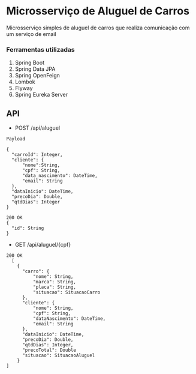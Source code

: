 # Microsserviço de Aluguel de Carros

Microsserviço simples de aluguel de carros que realiza comunicação com um serviço de email

### Ferramentas utilizadas
  1. Spring Boot
  2. Spring Data JPA
  3. Spring OpenFeign
  4. Lombok
  5. Flyway
  6. Spring Eureka Server

## API
  - POST /api/aluguel
  ```
  Payload

  {
    "carroId": Integer,
    "cliente": {
        "nome":String,
        "cpf": String,
        "data_nascimento": DateTime,
        "email": String
    }, 
    "dataInicio": DateTime,
    "precoDia": Double,
    "qtdDias": Integer
  }
  ```
  ```
  200 OK
  {
    "id": String
  }
  ```

  - GET /api/aluguel/{cpf}
  
  ```
  200 OK
    [
      {
        "carro": {
            "nome": String,
            "marca": String,
            "placa": String,
            "situacao": SituacaoCarro
        },
        "cliente": {
            "nome": String,
            "cpf": String,
            "dataNascimento": DateTime,
            "email": String
        },
        "dataInicio": DateTime,
        "precoDia": Double,
        "qtdDias": Integer,
        "precoTotal": Double
        "situacao": SituacaoAluguel
      }
  ]
  
  ```
  

